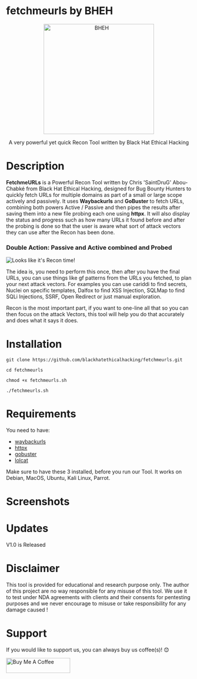 # fetchmeurls by BHEH 


<p align="center">
<a href="https://www.blackhatethicalhacking.com"><img src="https://www.blackhatethicalhacking.com/wp-content/uploads/2022/06/BHEH_logo.png" width="300px" alt="BHEH"></a>
</p>

<p align="center">
A very powerful yet quick Recon Tool written by Black Hat Ethical Hacking
</p>

# Description

**FetchmeURLs** is a Powerful Recon Tool written by Chris 'SaintDruG' Abou-Chabké from Black Hat Ethical Hacking, designed for Bug Bounty Hunters to quickly fetch URLs for multiple domains as part of a small or large scope actively and passively. It uses **Waybackurls** and **GoBuster** to fetch URLs, combining both powers Active / Passive and then pipes the results after saving them into a new file probing each one using **httpx**. It will also display the status and progress such as how many URLs it found before and after the probing is done so that the user is aware what sort of attack vectors they can use after the Recon has been done.

### **Double Action: Passive and Active combined and Probed**

![Looks like it's Recon time!](https://github.com/blackhatethicalhacking/fetchmeurls/assets/13942386/cfaab7b8-8d85-4316-a354-562031ca703b)


The idea is, you need to perform this once, then after you have the final URLs, you can use things like gf patterns from the URLs you fetched, to plan your next attack vectors. For examples you can use cariddi to find secrets, Nuclei on specific templates, Dalfox to find XSS Injection, SQLMap to find SQLi Injections, SSRF, Open Redirect or just manual exploration.

Recon is the most important part, if you want to one-line all that so you can then focus on the attack Vectors, this tool will help you do that accurately and does what it says it does.

# Installation

`git clone https://github.com/blackhatethicalhacking/fetchmeurls.git`

`cd fetchmeurls`

`chmod +x fetchmeurls.sh`

`./fetchmeurls.sh`

# Requirements

You need to have:

- [waybackurls](https://github.com/tomnomnom/waybackurls)
- [httpx](https://github.com/projectdiscovery/httpx)
- [gobuster](https://github.com/OJ/gobuster)
- [lolcat](https://github.com/busyloop/lolcat)

Make sure to have these 3 installed, before you run our Tool. It works on Debian, MacOS, Ubuntu, Kali Linux, Parrot.

# Screenshots

# Updates

V1.0 is Released

# Disclaimer

This tool is provided for educational and research purpose only. The author of this project are no way responsible for any misuse of this tool. 
We use it to test under NDA agreements with clients and their consents for pentesting purposes and we never encourage to misuse or take responsibility for any damage caused !

# Support

If you would like to support us, you can always buy us coffee(s)! :blush:

<a href="https://www.buymeacoffee.com/bheh" target="_blank"><img src="https://cdn.buymeacoffee.com/buttons/default-orange.png" alt="Buy Me A Coffee" height="41" width="174"></a>


